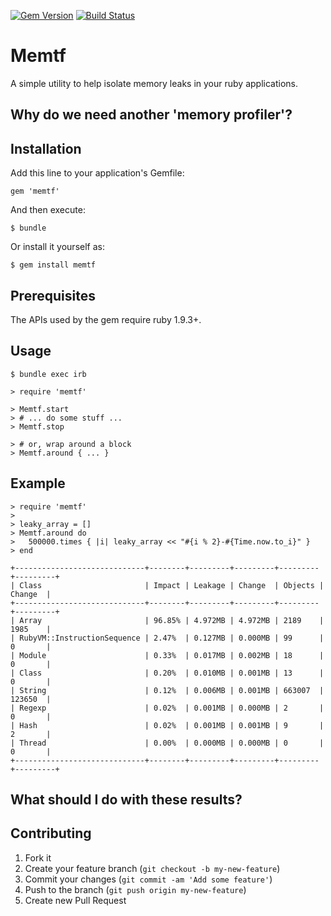 [![Gem Version](https://badge.fury.io/rb/memtf.png)](http://badge.fury.io/rb/memtf)
[![Build Status](https://secure.travis-ci.org/dresselm/memtf.png)](http://travis-ci.org/dresselm/memtf)

# Memtf

A simple utility to help isolate memory leaks in your ruby applications.

## Why do we need another 'memory profiler'?

## Installation

Add this line to your application's Gemfile:

    gem 'memtf'

And then execute:

    $ bundle

Or install it yourself as:

    $ gem install memtf

## Prerequisites

The APIs used by the gem require ruby 1.9.3+.

## Usage

    $ bundle exec irb

    > require 'memtf'

    > Memtf.start
    > # ... do some stuff ...
    > Memtf.stop

    > # or, wrap around a block
    > Memtf.around { ... }

## Example

    > require 'memtf'
    >
    > leaky_array = []
    > Memtf.around do
	>   500000.times { |i| leaky_array << "#{i % 2}-#{Time.now.to_i}" }
    > end

    +-----------------------------+--------+---------+---------+---------+---------+
    | Class                       | Impact | Leakage | Change  | Objects | Change  |
    +-----------------------------+--------+---------+---------+---------+---------+
    | Array                       | 96.85% | 4.972MB | 4.972MB | 2189    | 1985    |
    | RubyVM::InstructionSequence | 2.47%  | 0.127MB | 0.000MB | 99      | 0       |
    | Module                      | 0.33%  | 0.017MB | 0.002MB | 18      | 0       |
    | Class                       | 0.20%  | 0.010MB | 0.001MB | 13      | 0       |
    | String                      | 0.12%  | 0.006MB | 0.001MB | 663007  | 123650  |
    | Regexp                      | 0.02%  | 0.001MB | 0.000MB | 2       | 0       |
    | Hash                        | 0.02%  | 0.001MB | 0.001MB | 9       | 2       |
    | Thread                      | 0.00%  | 0.000MB | 0.000MB | 0       | 0       |
    +-----------------------------+--------+---------+---------+---------+---------+

## What should I do with these results?

## Contributing

1. Fork it
2. Create your feature branch (`git checkout -b my-new-feature`)
3. Commit your changes (`git commit -am 'Add some feature'`)
4. Push to the branch (`git push origin my-new-feature`)
5. Create new Pull Request
